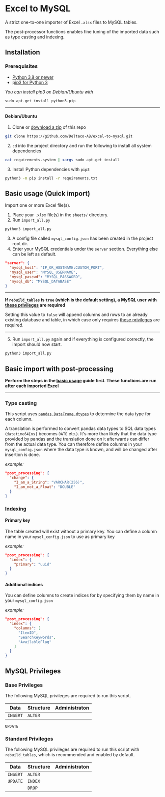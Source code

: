 # Excel to MySQL

A strict one-to-one importer of Excel `.xlsx` files to MySQL tables.

The post-processor functions enables fine tuning of the imported data such as type casting and indexing.

## Installation

### Prerequisites

- [Python 3.8 or newer](https://www.python.org/)
- [pip3 for Python 3](https://pip.pypa.io/en/stable/installing/)

*You can install pip3 on Debian/Ubuntu with*
```
sudo apt-get install python3-pip
```

---

#### Debian/Ubuntu

1. Clone or [download a zip](https://github.com/Deltaco-AB/excel-to-mysql/archive/refs/heads/master.zip) of this repo
```bash
git clone https://github.com/Deltaco-AB/excel-to-mysql.git
```
2. `cd` into the project directory and run the following to install all system dependencies
```bash
cat requirements.system | xargs sudo apt-get install
```
3. Install Python dependencies with `pip3`
```bash
python3 -m pip install -r requirements.txt
```

## Basic usage (Quick import)

Import one or more Excel file(s).

1. Place your `.xlsx` file(s) in the `sheets/` directory.
2. Run `import_all.py`
```bash
python3 import_all.py
```
3. A config file called `mysql_config.json` has been created in the project root dir.
4. Enter your MySQL credentials under the `server` section. Everything else can be left as default.
```json
"server": {
  "mysql_host": "IP_OR_HOSTNAME:CUSTOM_PORT",
  "mysql_user": "MYSQL_USERNAME",
  "mysql_passwd": "MYSQL_PASSWORD",
  "mysql_db": "MYSQL_DATABASE"
}
```

---

**If `rebuild_tables` is `true` (which is the default setting), a MySQL user with [these privileges](#standard-privileges) are required**

Setting this value to `false` will append columns and rows to an already existing database and table, in which case only requires [these privileges](#base-privileges) are required.

---

5. Run `import_all.py` again and if everything is configured correctly, the import should now start.
```bash
python3 import_all.py
```

## Basic import with post-processing

**Perform the steps in the [basic usage](#basic-usage-quick-import) guide first. These functions are run after each imported Excel**

---

### Type casting

This script uses [`pandas.DataFrame.dtypes`](https://pandas.pydata.org/pandas-docs/stable/reference/api/pandas.DataFrame.dtypes.html) to determine the data type for each column.

A translation is performed to convert pandas data types to SQL data types (`datetime64[ns]` becomes `DATE` etc.). It's more than likely that the data type provided by pandas and the translation done on it afterwards can differ from the actual data type. You can therefore define columns in your `mysql_config.json` where the data type is known, and will be changed after insertion is done.

*example:*
```json
"post_processing": {
  "change": {
    "I_am_a_String": "VARCHAR(256)",
    "I_am_not_a_Float": "DOUBLE"
  }
}
```

### Indexing

#### Primary key

The table created will exist without a primary key. You can define a column name in your `mysql_config.json` to use as primary key

*example:*
```json
"post_processing": {
  "index": {
    "primary": "uuid"
  }
}
```

#### Additional indices

You can define columns to create indices for by specifying them by name in your `mysql_config.json`

*example:*
```json
"post_processing": {
  "index": {
    "columns": [
      "ItemID",
      "SearchKeywords",
      "AvailableFlag"
    ]
  }
}
```

## MySQL Privileges

### Base Privileges

The following MySQL privileges are required to run this script.

Data|Structure|Administraton
--|--|--
`INSERT`|`ALTER`|
`UPDATE`

### Standard Privileges

The following MySQL privileges are required to run this script with `rebuild_tables`, which is recommended and enabled by default.

Data|Structure|Administraton
--|--|--
`INSERT`|`ALTER`|
`UPDATE`|`INDEX`|
||`DROP`|

